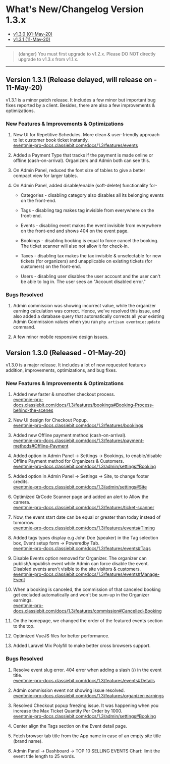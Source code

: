 # What's New/Changelog Version 1.3.x

- [v1.3.0 (01-May-20)](#v1.3.0)
- [v1.3.1 (11-May-20)](#v1.3.1)

---

>{danger} You must first upgrade to v1.2.x. Please DO NOT directly upgrade to v1.3.x from v1.1.x.

---


<a name="v1.3.1"></a> 
## Version 1.3.1 (Release delayed, will release on - 11-May-20)

v1.3.1 is a minor patch release. It includes a few minor but important bug fixes reported by a client. Besides, there are also a few improvements & optimizations.

### New Features & Improvements & Optimizations

1. New UI for Repetitive Schedules. More clean & user-friendly approach to let customer book ticket instantly.<br>
[eventmie-pro-docs.classiebit.com/docs/1.3/features/events](https://eventmie-pro-docs.classiebit.com/docs/1.3/features/events)

2. Added a Payment Type that tracks if the payment is made online or offline (cash-on-arrival). Organizers and Admin both can see this.

3. On Admin Panel, reduced the font size of tables to give a better compact view for larger tables.

4. On Admin Panel, added disable/enable (soft-delete) functionality for-

    * Categories - disabling category also disables all its belonging events on the front-end.

    * Tags  - disabling tag makes tag invisible from everywhere on the front-end.

    * Events - disabling event makes the event invisible from everywhere on the front-end and shows 404 on the event page.

    * Bookings - disabling booking is equal to force cancel the booking. The ticket scanner will also not allow it for check-in.

    * Taxes - disabling tax makes the tax invisible & unselectable for new tickets (for organizers) and unapplicable on existing tickets (for customers) on the front-end.
    
    * Users - disabling user disables the user account and the user can't be able to log in. The user sees an "Account disabled error."


### Bugs Resolved

1. Admin commission was showing incorrect value, while the organizer earning calculation was correct. Hence, we've resolved this issue, and also added a database query that automatically corrects all your existing Admin Commission values when you run `php artisan eventmie:update` command.

2. A few minor mobile responsive design issues.



<a name="v1.3.0"></a> 
## Version 1.3.0 (Released - 01-May-20)

v1.3.0 is a major release. It includes a lot of new requested features addition, improvements, optimizations, and bug fixes.

### New Features & Improvements & Optimizations

1. Added new faster & smoother checkout process.<br>
[eventmie-pro-docs.classiebit.com/docs/1.3/features/bookings#Booking-Process-behind-the-scenes](https://eventmie-pro-docs.classiebit.com/docs/1.3/features/bookings#Booking-Process-behind-the-scenes)

2. New UI design for Checkout Popup.<br>
[eventmie-pro-docs.classiebit.com/docs/1.3/features/bookings](https://eventmie-pro-docs.classiebit.com/docs/1.3/features/bookings)

3. Added new Offline payment method (cash-on-arrival).<br>
[eventmie-pro-docs.classiebit.com/docs/1.3/features/payment-methods#Offline-Payment](https://eventmie-pro-docs.classiebit.com/docs/1.3/features/payment-methods#Offline-Payment)

4. Added option in Admin Panel -> Settings -> Bookings, to enable/disable Offline Payment method for Organizers & Customers.<br>
[eventmie-pro-docs.classiebit.com/docs/1.3/admin/settings#Booking](https://eventmie-pro-docs.classiebit.com/docs/1.3/admin/settings#Booking)

5. Added option in Admin Panel -> Settings -> Site, to change footer credits.<br>
[eventmie-pro-docs.classiebit.com/docs/1.3/admin/settings#Site](https://eventmie-pro-docs.classiebit.com/docs/1.3/admin/settings#Site)

6. Optimized QrCode Scanner page and added an alert to Allow the camera.<br>
[eventmie-pro-docs.classiebit.com/docs/1.3/features/ticket-scanner](https://eventmie-pro-docs.classiebit.com/docs/1.3/features/ticket-scanner)

7. Now, the event start date can be equal or greater than today instead of tomorrow.<br>
[eventmie-pro-docs.classiebit.com/docs/1.3/features/events#Timing](https://eventmie-pro-docs.classiebit.com/docs/1.3/features/events#Timing)

8. Added tags types display e.g John Doe (speaker) in the Tag selection box, Event setup form -> Poweredby Tab.<br>
[eventmie-pro-docs.classiebit.com/docs/1.3/features/events#Tags](https://eventmie-pro-docs.classiebit.com/docs/1.3/features/events#Tags)

9. Disable Events option removed for Organizer. The organizer can publish/unpublish event while Admin can force disable the event. Disabled events aren't visible to the site visitors & customers.<br>
[eventmie-pro-docs.classiebit.com/docs/1.3/features/events#Manage-Event](https://eventmie-pro-docs.classiebit.com/docs/1.3/features/events#Manage-Event)

10. When a booking is canceled, the commission of that canceled booking get excluded automatically and won't be sum-up in the Organizer earnings.<br>
[eventmie-pro-docs.classiebit.com/docs/1.3/features/commission#Cancelled-Booking](https://eventmie-pro-docs.classiebit.com/docs/1.3/features/commission#Cancelled-Booking)

11. On the homepage, we changed the order of the featured events section to the top.
12. Optimized VueJS files for better performance.
13. Added Laravel Mix Polyfill to make better cross browsers support.


### Bugs Resolved

1. Resolve event slug error. 404 error when adding a slash (/) in the event title.<br>
[eventmie-pro-docs.classiebit.com/docs/1.3/features/events#Details](https://eventmie-pro-docs.classiebit.com/docs/1.3/features/events#Details)

2. Admin commission event not showing issue resolved.<br>
[eventmie-pro-docs.classiebit.com/docs/1.3/features/organizer-earnings](https://eventmie-pro-docs.classiebit.com/docs/1.3/features/organizer-earnings)

3. Resolved Checkout popup freezing issue. It was happening when you increase the Max Ticket Quantity Per Order by 1000.<br>
[eventmie-pro-docs.classiebit.com/docs/1.3/admin/settings#Booking](https://eventmie-pro-docs.classiebit.com/docs/1.3/admin/settings#Booking)

4. Center align the Tags section on the Event detail page.

5. Fetch browser tab title from the App name in case of an empty site title (brand name).

6. Admin Panel -> Dashboard -> TOP 10 SELLING EVENTS Chart: limit the event title length to 25 words.
